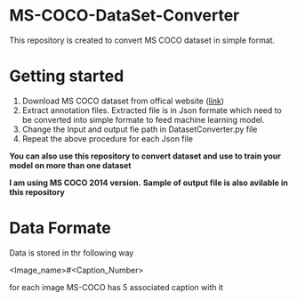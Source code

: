 # MS-COCO-DataSet-Converter

This repository is created to convert MS COCO dataset in simple format.

# Getting started 
1. Download MS COCO dataset from offical website ([link](https://cocodataset.org/ "link"))
2. Extract annotation files. Extracted file is in Json formate which need to be converted into simple formate to feed machine learning model.
3. Change the Input and output fie path in DatasetConverter.py file 
4. Repeat the above procedure for each Json file

**You can also use this repository to convert dataset and use to train your model on more than one dataset**

**I am using MS COCO 2014 version.**
**Sample of output file is also avilable in this repository**
# Data Formate
Data is stored in thr following way

<Image_name>#<Caption_Number><Caption>
  
for each image MS-COCO has 5 associated caption with it
